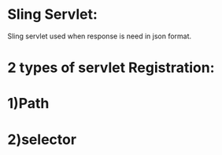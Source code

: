 Sling Servlet:
==============

Sling servlet used when response is need in json format.

2 types of servlet Registration:
=================================

1)Path
======


2)selector
==========
